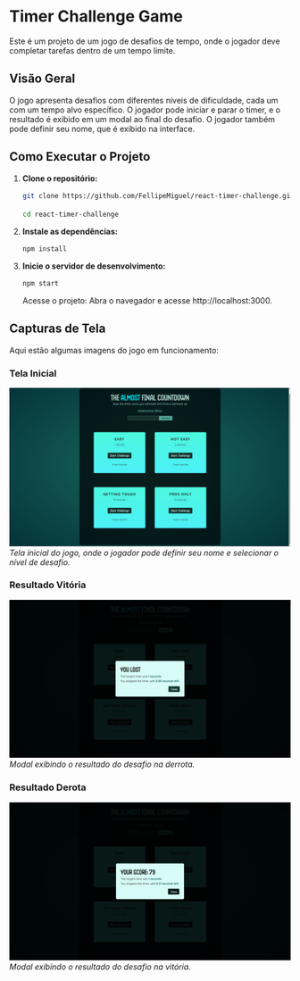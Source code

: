 # Timer Challenge Game

Este é um projeto de um jogo de desafios de tempo, onde o jogador deve completar tarefas dentro de um tempo limite.

## Visão Geral

O jogo apresenta desafios com diferentes níveis de dificuldade, cada um com um tempo alvo específico. O jogador pode iniciar e parar o timer, e o resultado é exibido em um modal ao final do desafio. O jogador também pode definir seu nome, que é exibido na interface.

## Como Executar o Projeto

1. **Clone o repositório:**

   ```bash
   git clone https://github.com/FellipeMiguel/react-timer-challenge.git

   cd react-timer-challenge
   ```

2. **Instale as dependências:**

   ```bash
   npm install
   ```

3. **Inicie o servidor de desenvolvimento:**

   ```bash
   npm start
   ```

   Acesse o projeto:
   Abra o navegador e acesse http://localhost:3000.

## Capturas de Tela

Aqui estão algumas imagens do jogo em funcionamento:

### Tela Inicial

![Tela Inicial](./screenshots/home.png)  
_Tela inicial do jogo, onde o jogador pode definir seu nome e selecionar o nível de desafio._

### Resultado Vitória

![Desafio em Andamento](./screenshots/you-lost.png)  
_Modal exibindo o resultado do desafio na derrota._

### Resultado Derota

![Resultado do Desafio](./screenshots/you-won.png)  
_Modal exibindo o resultado do desafio na vitória._
